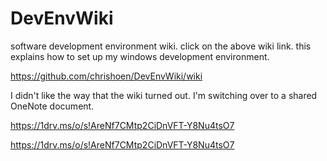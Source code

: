 # DevEnvWiki
software development environment wiki. click on the above wiki link.
this explains how to set up my windows development environment.

https://github.com/chrishoen/DevEnvWiki/wiki

I didn't like the way that the wiki turned out. I'm switching over to a shared OneNote document.

https://1drv.ms/o/s!AreNf7CMtp2CiDnVFT-Y8Nu4tsO7

https://1drv.ms/o/s!AreNf7CMtp2CiDnVFT-Y8Nu4tsO7


